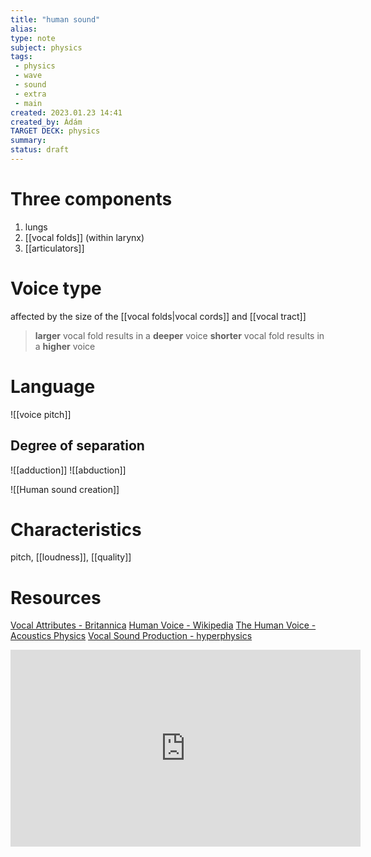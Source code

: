 ```yaml
---
title: "human sound"
alias: 
type: note
subject: physics
tags:
 - physics
 - wave 
 - sound
 - extra
 - main 
created: 2023.01.23 14:41
created_by: Ádám
TARGET DECK: physics
summary: 
status: draft 
---
```

# Three components
1. lungs
2. [[vocal folds]] (within larynx)
3. [[articulators]] 

# Voice type 
affected by the size of the [[vocal folds|vocal cords]] and [[vocal tract]] 
>**larger** vocal fold results in a **deeper** voice
>**shorter** vocal fold results in a **higher** voice

# Language
![[voice pitch]]

## Degree of separation
![[adduction]]
![[abduction]]

![[Human sound creation]]

# Characteristics
pitch, [[loudness]], [[quality]]

# Resources
[Vocal Attributes - Britannica](https://www.britannica.com/topic/speech-language/Vocal-attributes)
[Human Voice - Wikipedia](https://en.wikipedia.org/wiki/Human_voice) 
[The Human Voice - Acoustics Physics](https://acoustics-physics.weebly.com/the-physics.html) 
[Vocal Sound Production - hyperphysics](http://hyperphysics.phy-astr.gsu.edu/hbase/Music/voice.html#:~:text=The%20process%20of%20converting%20the,pitch%20of%20the%20sound%20produced.) 

<iframe width="560" height="315" src="https://www.youtube.com/embed/JF8rlKuSoFM" title="YouTube video player" frameborder="0" allow="accelerometer; autoplay; clipboard-write; encrypted-media; gyroscope; picture-in-picture; web-share" style=“border-radius:10px;” allowfullscreen></iframe> 

